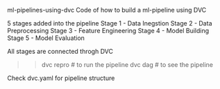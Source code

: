 ml-pipelines-using-dvc
Code of how to build a ml-pipeline using DVC

5 stages added into the pipeline
Stage 1 - Data Inegstion
Stage 2 - Data Preprocessing
Stage 3 - Feature Engineering
Stage 4 - Model Building
Stage 5 - Model Evaluation

All stages are connected throgh DVC
>> dvc repro # to run the pipeline
>> dvc dag  # to see the pipeline

Check dvc.yaml for pipeline structure

